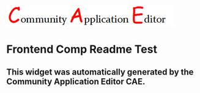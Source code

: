 ![CAE](https://github.com/PhilCAEOrg/CAE-Deployment-Temp/blob/gh-pages/frontendComponent-158/img/logo.png)  

Frontend Comp Readme Test
===================


This widget was automatically generated by the Community Application Editor CAE.  
---------------
